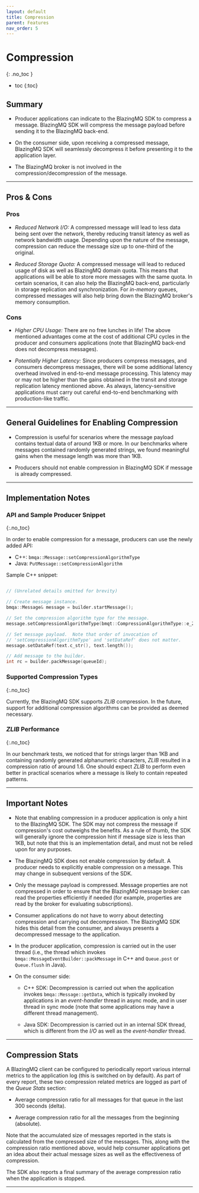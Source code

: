 ```yaml
---
layout: default
title: Compression
parent: Features
nav_order: 5
---
```


# Compression
{: .no_toc }

* toc
{:toc}

## Summary

* Producer applications can indicate to the BlazingMQ SDK to compress a
  message.  BlazingMQ SDK will compress the message payload before sending
  it to the BlazingMQ back-end.

* On the consumer side, upon receiving a compressed message, BlazingMQ SDK will
  seamlessly decompress it before presenting it to the application layer.

* The BlazingMQ broker is not involved in the compression/decompression of the
  message.

---

## Pros & Cons

### Pros

* *Reduced Network I/O:* A compressed message will lead to less data being sent
  over the network, thereby reducing transit latency as well as network
  bandwidth usage.  Depending upon the nature of the message, compression can
  reduce the message size up to one-third of the original.

* *Reduced Storage Quota:* A compressed message will lead to reduced usage of
  disk as well as BlazingMQ domain quota.  This means that applications will be
  able to store more messages with the same quota.  In certain scenarios, it
  can also help the BlazingMQ back-end, particularly in storage replication and
  synchronization.  For *in-memory* queues, compressed messages will also help
  bring down the BlazingMQ broker's memory consumption.

### Cons

* *Higher CPU Usage:* There are no free lunches in life!  The above mentioned
  advantages come at the cost of additional CPU cycles in the producer and
  consumers applications (note that BlazingMQ back-end does not decompress
  messages).

* *Potentially Higher Latency:* Since producers compress messages, and
  consumers decompress messages, there will be some additional latency overhead
  involved in end-to-end message processing.  This latency may or may not be
  higher than the gains obtained in the transit and storage replication latency
  mentioned above.  As always, latency-sensitive applications must carry out
  careful end-to-end benchmarking with production-like traffic.

---

## General Guidelines for Enabling Compression

* Compression is useful for scenarios where the message payload contains textual
  data of around 1KB or more.  In our benchmarks where messages contained randomly
  generated strings, we found meaningful gains when the message length was more
  than 1KB.

* Producers should not enable compression in BlazingMQ SDK if message is
  already compressed.

---

## Implementation Notes

### API and Sample Producer Snippet
{:.no_toc}

In order to enable compression for a message, producers can use the newly added
API:

* C++: `bmqa::Message::setCompressionAlgorithmType`
* Java: `PutMessage::setCompressionAlgorithm`

Sample C++ snippet:

```c++

// (Unrelated details omitted for brevity)

// Create message instance.
bmqa::Message& message = builder.startMessage();

// Set the compression algorithm type for the message.
message.setCompressionAlgorithmType(bmqt::CompressionAlgorithmType::e_ZLIB);

// Set message payload.  Note that order of invocation of
// 'setCompressionAlgorithmType' and 'setDataRef' does not matter.
message.setDataRef(text.c_str(), text.length());

// Add message to the builder.
int rc = builder.packMessage(queueId);

```

### Supported Compression Types
{:.no_toc}

Currently, the BlazingMQ SDK supports *ZLIB* compression.  In the future,
support for additional compression algorithms can be provided as deemed
necessary.

### *ZLIB* Performance
{:.no_toc}

In our benchmark tests, we noticed that for strings larger than 1KB and
containing randomly generated alphanumeric characters, *ZLIB* resulted in a
compression ratio of around 1.6.  One should expect *ZLIB* to perform even
better in practical scenarios where a message is likely to contain repeated
patterns.

---

## Important Notes

* Note that enabling compression in a producer application is only a hint to
  the BlazingMQ SDK.  The SDK may not compress the message if compression's
  cost outweighs the benefits.  As a rule of thumb, the SDK will generally
  ignore the compression hint if message size is less than 1KB, but note that
  this is an implementation detail, and must not be relied upon for any
  purposes.

* The BlazingMQ SDK does not enable compression by default.  A producer needs
  to explicitly enable compression on a message.  This may change in subsequent
  versions of the SDK.

* Only the message payload is compressed.  Message properties are not
  compressed in order to ensure that the BlazingMQ message broker can read the
  properties efficiently if needed (for example, properties are read by the
  broker for evaluating subscriptions).

* Consumer applications do not have to worry about detecting compression and
  carrying out decompression.  The BlazingMQ SDK hides this detail from the
  consumer, and always presents a decompressed message to the application.

* In the producer application, compression is carried out in the user thread
  (i.e., the thread which invokes `bmqa::MessageEventBuilder::packMessage` in
  C++ and `Queue.post` or `Queue.flush` in Java).

* On the consumer side:

  - C++ SDK: Decompression is carried out when the application invokes
    `bmqa::Message::getData`, which is typically invoked by applications in an
    *event-handler* thread in async mode, and in user thread in sync mode (note
    that some applications may have a different thread management).

  - Java SDK: Decompression is carried out in an internal SDK thread, which is
    different from the *I/O* as well as the *event-handler* thread.

---

## Compression Stats

A BlazingMQ client can be configured to periodically report various internal
metrics to the application log (this is switched on by default).  As part of
every report, these two compression related metrics are logged as part of the
*Queue Stats* section:

- Average compression ratio for all messages for that queue in the last 300
  seconds (delta).

- Average compression ratio for all the messages from the beginning (absolute).

Note that the accumulated size of messages reported in the stats is calculated
from the compressed size of the messages.  This, along with
the compression ratio mentioned above, would help consumer applications get an
idea about their actual message sizes as well as the effectiveness of
compression.

The SDK also reports a final summary of the average compression ratio when the
application is stopped.

---
